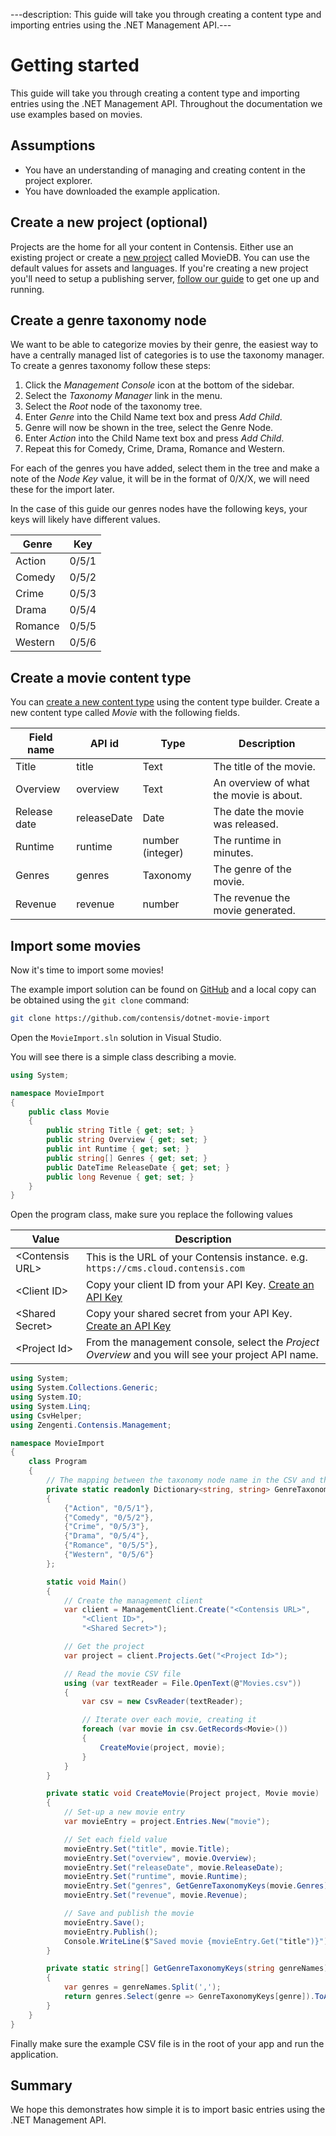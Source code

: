 ---description: This guide will take you through creating a content type and importing entries using the .NET Management API.---
# Getting started

This guide will take you through creating a content type and importing entries using the .NET Management API. Throughout the documentation we use examples based on movies.

## Assumptions

* You have an understanding of managing and creating content in the project explorer.
* You have downloaded the example application.

## Create a new project (optional)

Projects are the home for all your content in Contensis. Either use an existing project or create a [new project](https://zenhub.zengenti.com/Contensis/10.0/kb/setup-and-configuration/Administration/Create-a-project.aspx) called MovieDB. You can use the default values for assets and languages. If you're creating a new project you'll need to setup a publishing server, [follow our guide](https://zenhub.zengenti.com/Contensis/10.0/kb/setup-and-configuration/Configuration/Setup-and-configure-a-publishing-server.aspx) to get one up and running.

## Create a genre taxonomy node

We want to be able to categorize movies by their genre, the easiest way to have a centrally managed list of categories is to use the taxonomy manager. To create a genres taxonomy follow these steps:

1. Click the *Management Console* icon at the bottom of the sidebar.
2. Select the *Taxonomy Manager* link in the menu.
3. Select the *Root* node of the taxonomy tree.
4. Enter *Genre* into the Child Name text box and press *Add Child*.
5. Genre will now be shown in the tree, select the Genre Node.
6. Enter *Action* into the Child Name text box and press *Add Child*.
7. Repeat this for Comedy, Crime, Drama, Romance and Western.

For each of the genres you have added, select them in the tree and make a note of the *Node Key* value, it will be in the format of 0/X/X, we will need these for the import later.

In the case of this guide our genres nodes have the following keys, your keys will likely have different values.

| Genre | Key |
| ---------- | ------ |
| Action | 0/5/1 |
| Comedy | 0/5/2 |
| Crime | 0/5/3 |
| Drama | 0/5/4 |
| Romance | 0/5/5 |
| Western | 0/5/6 |

## Create a movie content type

You can [create a new content type](https://zenhub.zengenti.com/Contensis/10.0/kb/content-types-and-entries/content-types/create-a-content-type.aspx) using the content type builder. Create a new content type called *Movie* with the following fields.

| Field name | API id | Type | Description |
| ---------- | ------ | ---- | ----------- |
| Title | title | Text | The title of the movie. |
| Overview | overview | Text | An overview of what the movie is about. |
| Release date | releaseDate | Date | The date the movie was released. |
| Runtime | runtime | number (integer) | The runtime in minutes. |
| Genres | genres | Taxonomy | The genre of the movie. |
| Revenue | revenue | number | The revenue the movie generated. |

## Import some movies

Now it's time to import some movies!

The example import solution can be found on [GitHub](https://github.com/contensis/dotnet-movie-import) and a local copy can be obtained using the `git clone` command:

``` bash
git clone https://github.com/contensis/dotnet-movie-import
```

Open the `MovieImport.sln` solution in Visual Studio.

You will see there is a simple class describing a movie.

```cs
using System;

namespace MovieImport
{
    public class Movie
    {
        public string Title { get; set; }
        public string Overview { get; set; }
        public int Runtime { get; set; }
        public string[] Genres { get; set; }
        public DateTime ReleaseDate { get; set; }
        public long Revenue { get; set; }
    }
}
```

Open the program class, make sure you replace the following values

| Value | Description |
| ----- | ----------- |
| &lt;Contensis URL&gt; | This is the URL of your Contensis instance. e.g. `https://cms.cloud.contensis.com` |
| &lt;Client ID&gt; | Copy your client ID from your API Key. [Create an API Key](https://zenhub.zengenti.com/Contensis/10.0/kb/content-types-and-entries/api-keys/create-an-api-key.aspx) |
| &lt;Shared Secret&gt; | Copy your shared secret from your API Key. [Create an API Key](https://zenhub.zengenti.com/Contensis/10.0/kb/content-types-and-entries/api-keys/create-an-api-key.aspx) |
| &lt;Project Id&gt; | From the management console, select the *Project Overview* and you will see your project API name. |

```cs
using System;
using System.Collections.Generic;
using System.IO;
using System.Linq;
using CsvHelper;
using Zengenti.Contensis.Management;

namespace MovieImport
{
    class Program
    {
        // The mapping between the taxonomy node name in the CSV and the taxonomy key to save
        private static readonly Dictionary<string, string> GenreTaxonomyKeys = new Dictionary<string, string>
        {
            {"Action", "0/5/1"},
            {"Comedy", "0/5/2"},
            {"Crime", "0/5/3"},
            {"Drama", "0/5/4"},
            {"Romance", "0/5/5"},
            {"Western", "0/5/6"}
        };

        static void Main()
        {
            // Create the management client
            var client = ManagementClient.Create("<Contensis URL>",
                "<Client ID>",
                "<Shared Secret>");

            // Get the project
            var project = client.Projects.Get("<Project Id>");

            // Read the movie CSV file
            using (var textReader = File.OpenText(@"Movies.csv"))
            {
                var csv = new CsvReader(textReader);

                // Iterate over each movie, creating it
                foreach (var movie in csv.GetRecords<Movie>())
                {
                    CreateMovie(project, movie);
                }
            }
        }

        private static void CreateMovie(Project project, Movie movie)
        {
            // Set-up a new movie entry
            var movieEntry = project.Entries.New("movie");

            // Set each field value
            movieEntry.Set("title", movie.Title);
            movieEntry.Set("overview", movie.Overview);
            movieEntry.Set("releaseDate", movie.ReleaseDate);
            movieEntry.Set("runtime", movie.Runtime);
            movieEntry.Set("genres", GetGenreTaxonomyKeys(movie.Genres));
            movieEntry.Set("revenue", movie.Revenue);

            // Save and publish the movie
            movieEntry.Save();
            movieEntry.Publish();
            Console.WriteLine($"Saved movie {movieEntry.Get("title")}");
        }

        private static string[] GetGenreTaxonomyKeys(string genreNames)
        {
            var genres = genreNames.Split(',');
            return genres.Select(genre => GenreTaxonomyKeys[genre]).ToArray();
        }
    }
}
```

Finally make sure the example CSV file is in the root of your app and run the application.

## Summary

We hope this demonstrates how simple it is to import basic entries using the .NET Management API.
